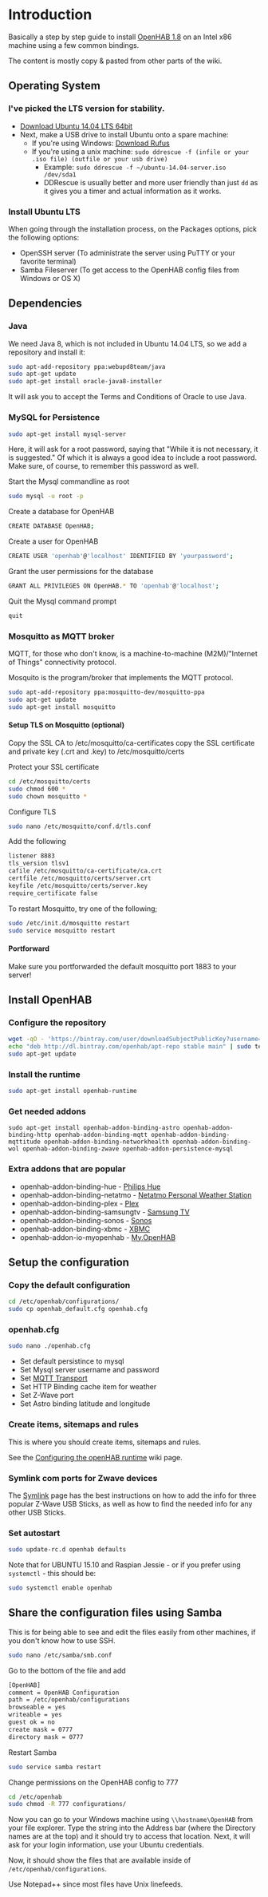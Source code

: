 # Introduction
Basically a step by step guide to install [OpenHAB 1.8](http://www.openhab.org) on an Intel x86 machine using a few common bindings.

The content is mostly copy & pasted from other parts of the wiki.

## Operating System

### I've picked the LTS version for stability.

- [Download Ubuntu 14.04 LTS 64bit](http://releases.ubuntu.com/14.04.3/ubuntu-14.04.3-server-amd64.iso)
- Next, make a USB drive to install Ubuntu onto a spare machine:
	- If you're using Windows: [Download Rufus](https://rufus.akeo.ie/downloads/rufus-2.2p.exe)
	- If you're using a unix machine: `sudo ddrescue -f (infile or your .iso file) (outfile or your usb drive)`
		- Example: `sudo ddrescue -f ~/ubuntu-14.04-server.iso /dev/sda1`
		- DDRescue is usually better and more user friendly than just `dd` as it gives you a timer and actual information as it works.

### Install Ubuntu LTS

When going through the installation process, on the Packages options, pick the following options:

- OpenSSH server (To administrate the server using PuTTY or your favorite terminal)
- Samba Fileserver (To get access to the OpenHAB config files from Windows or OS X)

## Dependencies
### Java

We need Java 8, which is not included in Ubuntu 14.04 LTS, so we add a repository and install it:

```bash
sudo apt-add-repository ppa:webupd8team/java
sudo apt-get update
sudo apt-get install oracle-java8-installer
```

It will ask you to accept the Terms and Conditions of Oracle to use Java.

### MySQL for Persistence

```bash
sudo apt-get install mysql-server
```

Here, it will ask for a root password, saying that "While it is not necessary, it is suggested." Of which it is always a good idea to include a root password. Make sure, of course, to remember this password as well.

Start the Mysql commandline as root

```bash
sudo mysql -u root -p
```

Create a database for OpenHAB

```bash
CREATE DATABASE OpenHAB;
```

Create a user for OpenHAB

```bash
CREATE USER 'openhab'@'localhost' IDENTIFIED BY 'yourpassword';
```

Grant the user permissions for the database

```bash
GRANT ALL PRIVILEGES ON OpenHAB.* TO 'openhab'@'localhost';
```

Quit the Mysql command prompt

```bash
quit
```

### Mosquitto as MQTT broker

MQTT, for those who don't know, is a machine-to-machine (M2M)/"Internet of Things" connectivity protocol.

Mosquito is the program/broker that implements the MQTT protocol.

```bash
sudo apt-add-repository ppa:mosquitto-dev/mosquitto-ppa
sudo apt-get update
sudo apt-get install mosquitto
```

#### Setup TLS on Mosquitto (optional)

Copy the SSL CA to /etc/mosquitto/ca-certificates
copy the SSL certificate and private key (.crt and .key) to /etc/mosquitto/certs

Protect your SSL certificate

```bash
cd /etc/mosquitto/certs
sudo chmod 600 *
sudo chown mosquitto *
```

Configure TLS

```bash
sudo nano /etc/mosquitto/conf.d/tls.conf
```

Add the following

```bash
listener 8883
tls_version tlsv1
cafile /etc/mosquitto/ca-certificate/ca.crt
certfile /etc/mosquitto/certs/server.crt
keyfile /etc/mosquitto/certs/server.key
require_certificate false
```

To restart Mosquitto, try one of the following;

```bash
sudo /etc/init.d/mosquitto restart
sudo service mosquitto restart
```

#### Portforward

Make sure you portforwarded the default mosquitto port 1883 to your server!

## Install OpenHAB

### Configure the repository

```bash
wget -qO - 'https://bintray.com/user/downloadSubjectPublicKey?username=openhab' | sudo apt-key add -
echo "deb http://dl.bintray.com/openhab/apt-repo stable main" | sudo tee /etc/apt/sources.list.d/openhab.list
sudo apt-get update
```

### Install the runtime

```bash
sudo apt-get install openhab-runtime
```

### Get needed addons

```
sudo apt-get install openhab-addon-binding-astro openhab-addon-binding-http openhab-addon-binding-mqtt openhab-addon-binding-mqttitude openhab-addon-binding-networkhealth openhab-addon-binding-wol openhab-addon-binding-zwave openhab-addon-persistence-mysql
```

### Extra addons that are popular

- openhab-addon-binding-hue - [Philips Hue](https://github.com/openhab/openhab/wiki/Hue-Binding)
- openhab-addon-binding-netatmo - [Netatmo Personal Weather Station](https://github.com/openhab/openhab/wiki/Netatmo-Binding)
- openhab-addon-binding-plex - [Plex](https://github.com/openhab/openhab/wiki/Plex-Binding)
- openhab-addon-binding-samsungtv - [Samsung TV](https://github.com/openhab/openhab/wiki/Samsung-TV-Binding)
- openhab-addon-binding-sonos - [Sonos](https://github.com/openhab/openhab/wiki/Sonos-Binding)
- openhab-addon-binding-xbmc - [XBMC](https://github.com/openhab/openhab/wiki/XBMC-Binding)
- openhab-addon-io-myopenhab - [My.OpenHAB](https://github.com/openhab/openhab/wiki/my.openHAB-Persistence
)

## Setup the configuration

### Copy the default configuration

```bash
cd /etc/openhab/configurations/
sudo cp openhab_default.cfg openhab.cfg
```

### openhab.cfg

```bash
sudo nano ./openhab.cfg
```

- Set default persistince to mysql
- Set Mysql server username and password
- Set [MQTT Transport](https://github.com/openhab/openhab/wiki/MQTT-Binding)
- Set HTTP Binding cache item for weather
- Set Z-Wave port
- Set Astro binding latitude and longitude

### Create items, sitemaps and rules

This is where you should create items, sitemaps and rules.

See the [Configuring the openHAB runtime](https://github.com/openhab/openhab/wiki/Configuring-the-openHAB-runtime) wiki page.

### Symlink com ports for Zwave devices

The [Symlink](https://github.com/openhab/openhab/wiki/symlinks) page has the best instructions on how to add the info for three popular Z-Wave USB Sticks, as well as how to find the needed info for any other USB Sticks.

### Set autostart

```bash
sudo update-rc.d openhab defaults
```

Note that for UBUNTU 15.10 and Raspian Jessie - or if you prefer using `systemctl` - this should be:

```bash
sudo systemctl enable openhab
```

## Share the configuration files using Samba

This is for being able to see and edit the files easily from other machines, if you don't know how to use SSH.

```bash
sudo nano /etc/samba/smb.conf
```

Go to the bottom of the file and add

```bash
[OpenHAB]
comment = OpenHAB Configuration
path = /etc/openhab/configurations
browseable = yes
writeable = yes
guest ok = no
create mask = 0777
directory mask = 0777
```

Restart Samba

```bash
sudo service samba restart
```

Change permissions on the OpenHAB config to 777

```bash
cd /etc/openhab
sudo chmod -R 777 configurations/
```

Now you can go to your Windows machine using `\\hostname\OpenHAB` from your file explorer. Type the string into the Address bar (where the Directory names are at the top) and it should try to access that location. Next, it will ask for your login information, use your Ubuntu credentials.

Now, it should show the files that are available inside of `/etc/openhab/configurations`.

Use Notepad++ since most files have Unix linefeeds.
